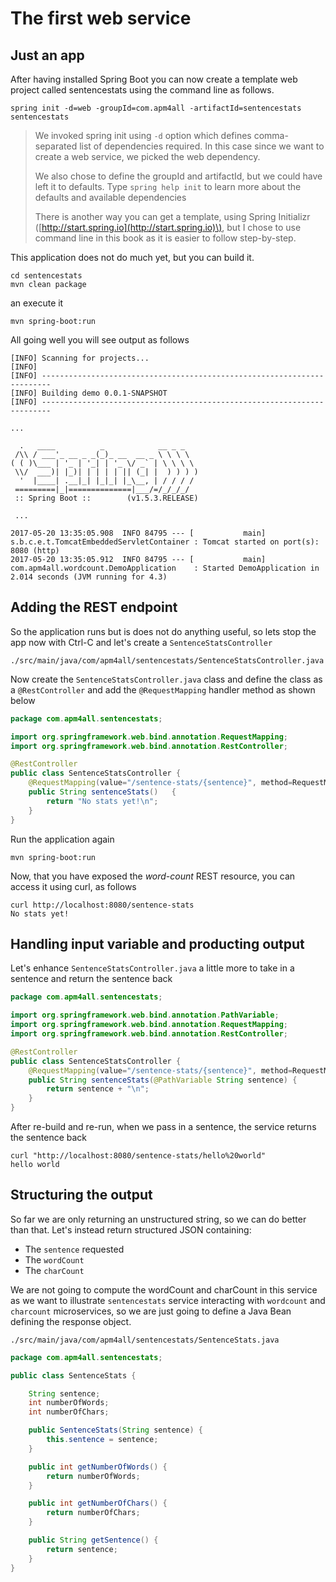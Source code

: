 # The first web service

## Just an app

After having installed Spring Boot you can now create a template web project called sentencestats using the command line as follows.

```
spring init -d=web -groupId=com.apm4all -artifactId=sentencestats sentencestats
```

> We invoked spring init using `-d` option which defines comma-separated list of dependencies required. In this case since we want to create a web service, we picked the web dependency.
>
> We also chose to define the groupId and artifactId, but we could have left it to defaults. Type `spring help init` to learn more about the defaults and available dependencies
>
> There is another way you can get a template, using Spring Initializr \([http://start.spring.io](http://start.spring.io)\), but I chose to use command line in this book as it is easier to follow step-by-step.

This application does not do much yet, but you can build it.

```
cd sentencestats
mvn clean package
```

an execute it

```
mvn spring-boot:run
```

All going well you will see output as follows

    [INFO] Scanning for projects...
    [INFO]
    [INFO] ------------------------------------------------------------------------
    [INFO] Building demo 0.0.1-SNAPSHOT
    [INFO] ------------------------------------------------------------------------

    ...

      .   ____          _            __ _ _
     /\\ / ___'_ __ _ _(_)_ __  __ _ \ \ \ \
    ( ( )\___ | '_ | '_| | '_ \/ _` | \ \ \ \
     \\/  ___)| |_)| | | | | || (_| |  ) ) ) )
      '  |____| .__|_| |_|_| |_\__, | / / / /
     =========|_|==============|___/=/_/_/_/
     :: Spring Boot ::        (v1.5.3.RELEASE)

     ...

    2017-05-20 13:35:05.908  INFO 84795 --- [           main] s.b.c.e.t.TomcatEmbeddedServletContainer : Tomcat started on port(s): 8080 (http)
    2017-05-20 13:35:05.912  INFO 84795 --- [           main] com.apm4all.wordcount.DemoApplication    : Started DemoApplication in 2.014 seconds (JVM running for 4.3)

## Adding the REST endpoint

So the application runs but is does not do anything useful, so lets stop the app now with Ctrl-C and let's create a `SentenceStatsController`

```
./src/main/java/com/apm4all/sentencestats/SentenceStatsController.java
```

Now create the `SentenceStatsController.java` class and define the class as a `@RestController` and add the `@RequestMapping` handler method as shown below

```java
package com.apm4all.sentencestats;

import org.springframework.web.bind.annotation.RequestMapping;
import org.springframework.web.bind.annotation.RestController;

@RestController
public class SentenceStatsController {
    @RequestMapping(value="/sentence-stats/{sentence}", method=RequestMethod.GET)
    public String sentenceStats()   {
        return "No stats yet!\n";
    }
}
```

Run the application again

```
mvn spring-boot:run
```

Now, that you have exposed the _word-count_ REST resource, you can access it using curl, as follows

```
curl http://localhost:8080/sentence-stats
No stats yet!
```

## Handling input variable and producting output

Let's enhance `SentenceStatsController.java` a little more to take in a sentence and return the sentence back

```java
package com.apm4all.sentencestats;

import org.springframework.web.bind.annotation.PathVariable;
import org.springframework.web.bind.annotation.RequestMapping;
import org.springframework.web.bind.annotation.RestController;

@RestController
public class SentenceStatsController {
    @RequestMapping(value="/sentence-stats/{sentence}", method=RequestMethod.GET)
    public String sentenceStats(@PathVariable String sentence) {
        return sentence + "\n";
    }
}
```

After re-build and re-run, when we pass in a sentence, the service returns the sentence back

```
curl "http://localhost:8080/sentence-stats/hello%20world"
hello world
```

## Structuring the output

So far we are only returning an unstructured string, so we can do better than that. Let's instead return structured JSON containing:

* The `sentence` requested
* The `wordCount`
* The `charCount`

We are not going to compute the wordCount and charCount in this service as we want to illustrate `sentencestats` service interacting with `wordcount` and `charcount` microservices, so we are just going to define a Java Bean defining the response object.

```
./src/main/java/com/apm4all/sentencestats/SentenceStats.java
```

```java
package com.apm4all.sentencestats;

public class SentenceStats {

    String sentence;
    int numberOfWords;
    int numberOfChars;

    public SentenceStats(String sentence) {
        this.sentence = sentence;
    }

    public int getNumberOfWords() {
        return numberOfWords;
    }

    public int getNumberOfChars() {
        return numberOfChars;
    }

    public String getSentence() {
        return sentence;
    }
}
```




